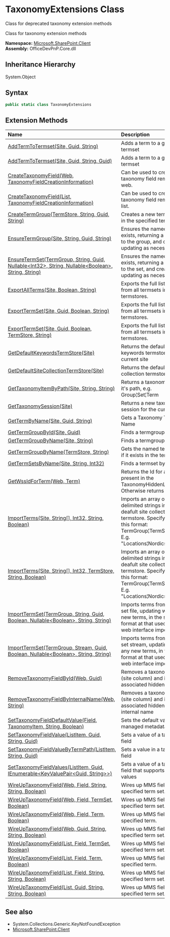# TaxonomyExtensions Class
 Class for deprecated taxonomy extension methods 

 Class for taxonomy extension methods   

**Namespace:** [Microsoft.SharePoint.Client](Microsoft.SharePoint.Client.md)  
**Assembly:** OfficeDevPnP.Core.dll  
## Inheritance Hierarchy
System.Object  
## Syntax
```C#
public static class TaxonomyExtensions
```
## Extension Methods
|**Name**|**Description**|
|:-----|:-----|
| [AddTermToTermset(Site, Guid, String)](Microsoft.SharePoint.Client.TaxonomyExtensions.8c1fbbaf.md) | Adds a term to a given termset
| [AddTermToTermset(Site, Guid, String, Guid)](Microsoft.SharePoint.Client.TaxonomyExtensions.3589b8ac.md) | Adds a term to a given termset
| [CreateTaxonomyField(Web, TaxonomyFieldCreationInformation)](Microsoft.SharePoint.Client.TaxonomyExtensions.6008c17a.md) | Can be used to create taxonomy field remotely to web.
| [CreateTaxonomyField(List, TaxonomyFieldCreationInformation)](Microsoft.SharePoint.Client.TaxonomyExtensions.61031b4.md) | Can be used to create taxonomy field remotely in a list.
| [CreateTermGroup(TermStore, String, Guid, String)](Microsoft.SharePoint.Client.TaxonomyExtensions.ae88e0a9.md) | Creates a new term group, in the specified term store.
| [EnsureTermGroup(Site, String, Guid, String)](Microsoft.SharePoint.Client.TaxonomyExtensions.8773c292.md) | Ensures the named group exists, returning a reference to the group, and creating or updating as necessary.
| [EnsureTermSet(TermGroup, String, Guid, Nullable&lt;Int32&gt;, String, Nullable&lt;Boolean&gt;, String, String)](Microsoft.SharePoint.Client.TaxonomyExtensions.de7dfc70.md) | Ensures the named term set exists, returning a reference to the set, and creating or updating as necessary.
| [ExportAllTerms(Site, Boolean, String)](Microsoft.SharePoint.Client.TaxonomyExtensions.eb0ebf3c.md) | Exports the full list of terms from all termsets in all termstores.
| [ExportTermSet(Site, Guid, Boolean, String)](Microsoft.SharePoint.Client.TaxonomyExtensions.a25b0591.md) | Exports the full list of terms from all termsets in all termstores.
| [ExportTermSet(Site, Guid, Boolean, TermStore, String)](Microsoft.SharePoint.Client.TaxonomyExtensions.ecbde79a.md) | Exports the full list of terms from all termsets in all termstores.
| [GetDefaultKeywordsTermStore(Site)](Microsoft.SharePoint.Client.TaxonomyExtensions.88b3540.md) | Returns the default keywords termstore for the current site
| [GetDefaultSiteCollectionTermStore(Site)](Microsoft.SharePoint.Client.TaxonomyExtensions.dace4ac5.md) | Returns the default site collection termstore
| [GetTaxonomyItemByPath(Site, String, String)](Microsoft.SharePoint.Client.TaxonomyExtensions.c526145c.md) | Returns a taxonomy item by it's path, e.g. Group&brvbar;Set&brvbar;Term
| [GetTaxonomySession(Site)](Microsoft.SharePoint.Client.TaxonomyExtensions.a8117943.md) | Returns a new taxonomy session for the current site
| [GetTermByName(Site, Guid, String)](Microsoft.SharePoint.Client.TaxonomyExtensions.950b00c9.md) | Gets a Taxonomy Term by Name
| [GetTermGroupById(Site, Guid)](Microsoft.SharePoint.Client.TaxonomyExtensions.3cd146f5.md) | Finds a termgroup by its ID
| [GetTermGroupByName(Site, String)](Microsoft.SharePoint.Client.TaxonomyExtensions.e33279e7.md) | Finds a termgroup by name
| [GetTermGroupByName(TermStore, String)](Microsoft.SharePoint.Client.TaxonomyExtensions.f08e91ac.md) | Gets the named term group, if it exists in the term store.
| [GetTermSetsByName(Site, String, Int32)](Microsoft.SharePoint.Client.TaxonomyExtensions.cb9a8e23.md) | Finds a termset by name
| [GetWssIdForTerm(Web, Term)](Microsoft.SharePoint.Client.TaxonomyExtensions.32328193.md) | Returns the Id for a term if present in the TaxonomyHiddenList. Otherwise returns -1;
| [ImportTerms(Site, String[], Int32, String, Boolean)](Microsoft.SharePoint.Client.TaxonomyExtensions.767ce9a0.md) | Imports an array of &brvbar; delimited strings into the deafult site collection termstore. Specify strings in this format: TermGroup&brvbar;TermSet&brvbar;Term E.g. "Locations&brvbar;Nordics&brvbar;Sweden"
| [ImportTerms(Site, String[], Int32, TermStore, String, Boolean)](Microsoft.SharePoint.Client.TaxonomyExtensions.dcedec05.md) | Imports an array of &brvbar; delimited strings into the deafult site collection termstore. Specify strings in this format: TermGroup&brvbar;TermSet&brvbar;Term E.g. "Locations&brvbar;Nordics&brvbar;Sweden"
| [ImportTermSet(TermGroup, String, Guid, Boolean, Nullable&lt;Boolean&gt;, String, String)](Microsoft.SharePoint.Client.TaxonomyExtensions.3bb4401a.md) | Imports terms from a term set file, updating with any new terms, in the same format at that used by the web interface import ability.
| [ImportTermSet(TermGroup, Stream, Guid, Boolean, Nullable&lt;Boolean&gt;, String, String)](Microsoft.SharePoint.Client.TaxonomyExtensions.dea02e42.md) | Imports terms from a term set stream, updating with any new terms, in the same format at that used by the web interface import ability.
| [RemoveTaxonomyFieldById(Web, Guid)](Microsoft.SharePoint.Client.TaxonomyExtensions.20d5705f.md) | Removes a taxonomy field (site column) and its associated hidden field by id
| [RemoveTaxonomyFieldByInternalName(Web, String)](Microsoft.SharePoint.Client.TaxonomyExtensions.9f4bb750.md) | Removes a taxonomy field (site column) and its associated hidden field by internal name
| [SetTaxonomyFieldDefaultValue(Field, TaxonomyItem, String, Boolean)](Microsoft.SharePoint.Client.TaxonomyExtensions.8f744f2e.md) | Sets the default value for a managed metadata field
| [SetTaxonomyFieldValue(ListItem, Guid, String, Guid)](Microsoft.SharePoint.Client.TaxonomyExtensions.f79bdcab.md) | Sets a value of a taxonomy field
| [SetTaxonomyFieldValueByTermPath(ListItem, String, Guid)](Microsoft.SharePoint.Client.TaxonomyExtensions.5a80eb78.md) | Sets a value in a taxonomy field
| [SetTaxonomyFieldValues(ListItem, Guid, IEnumerable&lt;KeyValuePair&lt;Guid, String&gt;&gt;)](Microsoft.SharePoint.Client.TaxonomyExtensions.927e70c0.md) | Sets a value of a taxonomy field that supports multiple values
| [WireUpTaxonomyField(Web, Field, String, String, Boolean)](Microsoft.SharePoint.Client.TaxonomyExtensions.298466cf.md) | Wires up MMS field to the specified term set.
| [WireUpTaxonomyField(Web, Field, TermSet, Boolean)](Microsoft.SharePoint.Client.TaxonomyExtensions.f35778b0.md) | Wires up MMS field to the specified term set.
| [WireUpTaxonomyField(Web, Field, Term, Boolean)](Microsoft.SharePoint.Client.TaxonomyExtensions.a589d5c2.md) | Wires up MMS field to the specified term.
| [WireUpTaxonomyField(Web, Guid, String, String, Boolean)](Microsoft.SharePoint.Client.TaxonomyExtensions.c812b6c0.md) | Wires up MMS field to the specified term set.
| [WireUpTaxonomyField(List, Field, TermSet, Boolean)](Microsoft.SharePoint.Client.TaxonomyExtensions.1a55b0c7.md) | Wires up MMS field to the specified term set.
| [WireUpTaxonomyField(List, Field, Term, Boolean)](Microsoft.SharePoint.Client.TaxonomyExtensions.5a4045b7.md) | Wires up MMS field to the specified term.
| [WireUpTaxonomyField(List, Field, String, String, Boolean)](Microsoft.SharePoint.Client.TaxonomyExtensions.985cc78b.md) | Wires up MMS field to the specified term set.
| [WireUpTaxonomyField(List, Guid, String, String, Boolean)](Microsoft.SharePoint.Client.TaxonomyExtensions.a5f7f2d0.md) | Wires up MMS field to the specified term set.
## See also
- System.Collections.Generic.KeyNotFoundException
- [Microsoft.SharePoint.Client](Microsoft.SharePoint.Client.md)
